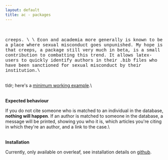 ```yaml
---
layout: default
title: ac - packages
---
```


<br><br>
<span style = "font-family: Courier New">creeps. \\
\\
Econ and academia more generally is known to be a place where sexual misconduct goes unpunished. My hope is that creeps, a package still very much in beta, is a small contribution to combatting this trend. It allows latex-users to quickly identify authors in their .bib files who have been sanctioned for sexual misconduct by their institution.\\
<br><br>

tldr; here's a [minimum working example](https://www.overleaf.com/project/65916a0c9f98ad02ee07be00).\\
<br><br>

**Expected behaviour**

If you do not cite someone who is matched to an individual in the database, **nothing will happen**. If an author is matched to someone in the database, a message will be printed, showing you who it is, which articles you're citing in which they're an author, and a link to the case.\\
<br><br>

**Installation**

Currently, only available on overleaf, see installation details on [github](https://github.com/alistaircameron/creeps).
